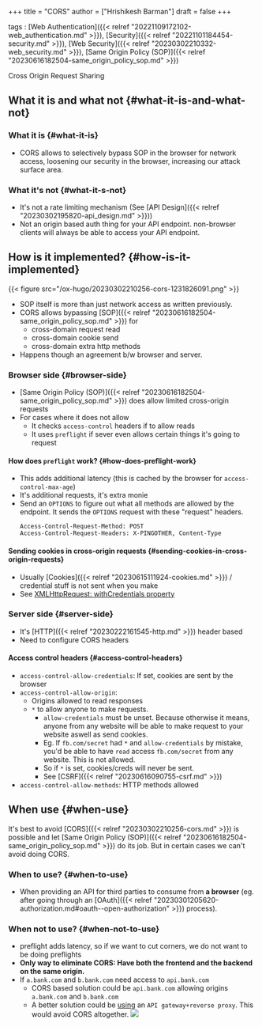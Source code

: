 +++
title = "CORS"
author = ["Hrishikesh Barman"]
draft = false
+++

tags
: [Web Authentication]({{< relref "20221109172102-web_authentication.md" >}}), [Security]({{< relref "20221101184454-security.md" >}}), [Web Security]({{< relref "20230302210332-web_security.md" >}}), [Same Origin Policy (SOP)]({{< relref "20230616182504-same_origin_policy_sop.md" >}})

Cross Origin Request Sharing


## What it is and what not {#what-it-is-and-what-not}


### What it is {#what-it-is}

-   CORS allows to selectively bypass SOP in the browser for network access, loosening our security in the browser, increasing our attack surface area.


### What it's not {#what-it-s-not}

-   It's not a rate limiting mechanism (See [API Design]({{< relref "20230302195820-api_design.md" >}}))
-   Not an origin based auth thing for your API endpoint. non-browser clients will always be able to access your API endpoint.


## How is it implemented? {#how-is-it-implemented}

{{< figure src="/ox-hugo/20230302210256-cors-1231826091.png" >}}

-   SOP itself is more than just network access as written previously.
-   CORS allows bypassing [SOP]({{< relref "20230616182504-same_origin_policy_sop.md" >}}) for
    -   cross-domain request read
    -   cross-domain cookie send
    -   cross-domain extra http methods
-   Happens though an agreement b/w browser and server.


### Browser side {#browser-side}

-   [Same Origin Policy (SOP)]({{< relref "20230616182504-same_origin_policy_sop.md" >}}) does allow limited cross-origin requests
-   For cases where it does not allow
    -   It checks `access-control` headers if to allow reads
    -   It uses `preflight` if sever even allows certain things it's going to request


#### How does `preflight` work? {#how-does-preflight-work}

-   This adds additional latency (this is cached by the browser for `access-control-max-age`)
-   It's additional requests, it's extra monie
-   Send an `OPTIONS` to figure out what all methods are allowed by the endpoint. It sends the `OPTIONS` request with these "request" headers.
    ```text
    Access-Control-Request-Method: POST
    Access-Control-Request-Headers: X-PINGOTHER, Content-Type
    ```


#### Sending cookies in cross-origin requests {#sending-cookies-in-cross-origin-requests}

-   Usually [Cookies]({{< relref "20230615111924-cookies.md" >}}) / credential stuff is not sent when you make
-   See [XMLHttpRequest: withCredentials property](https://developer.mozilla.org/en-US/docs/Web/API/XMLHttpRequest/withCredentials)


### Server side {#server-side}

-   It's [HTTP]({{< relref "20230222161545-http.md" >}}) header based
-   Need to configure CORS headers


#### Access control headers {#access-control-headers}

-   `access-control-allow-credentials`: If set, cookies are sent by the browser
-   `access-control-allow-origin`:
    -   Origins allowed to read responses
    -   `*` to allow anyone to make requests.
        -   `allow-credentials` must be unset. Because otherwise it means, anyone from any website will be able to make request to your website aswell as send cookies.
        -   Eg. If `fb.com/secret` had `*` and `allow-credentials` by mistake, you'd be able to have `read` access `fb.com/secret` from any website. This is not allowed.
        -   So if `*` is set, cookies/creds will never be sent.
        -   See [CSRF]({{< relref "20230616090755-csrf.md" >}})
-   `access-control-allow-methods`: HTTP methods allowed


## When use {#when-use}

It's best to avoid [CORS]({{< relref "20230302210256-cors.md" >}}) is possible and let [Same Origin Policy (SOP)]({{< relref "20230616182504-same_origin_policy_sop.md" >}}) do its job. But in certain cases we can't avoid doing CORS.


### When to use? {#when-to-use}

-   When providing an API for third parties to consume from **a browser** (eg. after going through an [OAuth]({{< relref "20230301205620-authorization.md#oauth--open-authorization" >}}) process).


### When not to use? {#when-not-to-use}

-   preflight adds latency, so if we want to cut corners, we do not want to be doing preflights
-   **Only way to eliminate CORS: Have both the frontend and the backend on the same origin.**
-   If `a.bank.com` and `b.bank.com` need access to `api.bank.com`
    -   CORS based solution could be `api.bank.com` allowing origins `a.bank.com` and `b.bank.com`
    -   A better solution could be [using](https://microservices.io/patterns/apigateway.html) an `API gateway+reverse proxy`. This would avoid CORS altogether.
        ![](/ox-hugo/20230302210256-cors-88118769.png)
